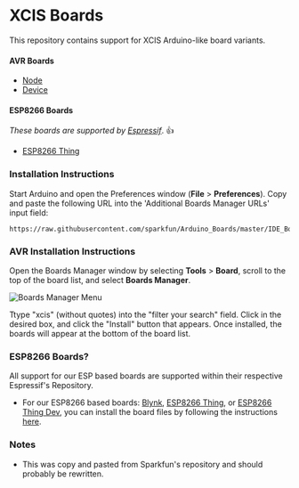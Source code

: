# XCIS Boards
This repository contains support for XCIS Arduino-like board variants.

#### AVR Boards

* [Node](https://www.xcis.com.au)
* [Device](https://www.xcis.com.au)

#### ESP8266 Boards
_These boards are supported by [Espressif](https://github.com/esp8266/Arduino)_. :+1:
* [ESP8266 Thing](https://www.xcis.com.au)

### Installation Instructions

Start Arduino and open the Preferences window (**File** > **Preferences**). Copy and paste the following URL into the 'Additional Boards Manager URLs' input field:

	https://raw.githubusercontent.com/sparkfun/Arduino_Boards/master/IDE_Board_Manager/package_sparkfun_index.json


### AVR Installation Instructions

Open the Boards Manager window by selecting **Tools** > **Board**, scroll to the top of the board list, and select **Boards Manager**.

![Boards Manager Menu](manager-menu.png)

Ttype "xcis" (without quotes) into the "filter your search" field. Click in the desired box, and click the "Install" button that appears. Once installed, the boards will appear at the bottom of the board list.

### ESP8266 Boards?

All support for our ESP based boards are supported within their respective Espressif's Repository. 

* For our ESP8266 based boards: [Blynk](https://www.sparkfun.com/products/13794), [ESP8266 Thing](https://www.sparkfun.com/products/13231), or [ESP8266 Thing Dev](https://www.sparkfun.com/products/13711), you can install the board files by following the instructions [here](https://github.com/esp8266/Arduino).

### Notes

* This was copy and pasted from Sparkfun's repository and should probably be rewritten.
